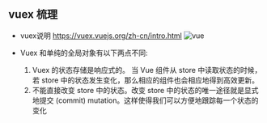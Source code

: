 ## vuex 梳理
* vuex说明 https://vuex.vuejs.org/zh-cn/intro.html
    ![vue](https://vuex.vuejs.org/zh-cn/images/vuex.png)

* Vuex 和单纯的全局对象有以下两点不同:
    1. Vuex 的状态存储是响应式的。
    当 Vue 组件从 store 中读取状态的时候，若 store 中的状态发生变化，那么相应的组件也会相应地得到高效更新。
    2. 不能直接改变 store 中的状态。改变 store 中的状态的唯一途径就是显式地提交 (commit) mutation。这样使得我们可以方便地跟踪每一个状态的变化
